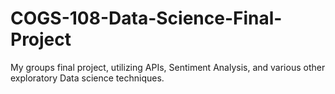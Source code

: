 # COGS-108-Data-Science-Final-Project
My groups final project, utilizing APIs, Sentiment Analysis, and various other exploratory Data science techniques. 
